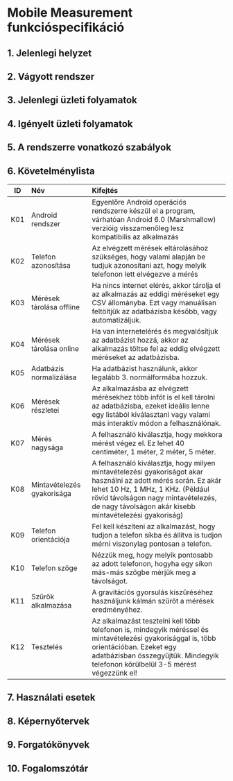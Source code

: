 # Mobile Measurement funkcióspecifikáció

## 1. Jelenlegi helyzet


## 2. Vágyott rendszer


## 3. Jelenlegi üzleti folyamatok


## 4. Igényelt üzleti folyamatok


## 5. A rendszerre vonatkozó szabályok


## 6. Követelménylista

| ID | Név | Kifejtés|
| :-: | :-- | :-- |
| K01 | Android rendszer | Egyenlőre Android operációs rendszerre készül el a program, várhatóan Android 6.0 (Marshmallow) verzióig visszamenőleg lesz kompatibilis az alkalmazás |
| K02 | Telefon azonosítása | Az elvégzett mérések eltárolásához szükséges, hogy valami alapján be tudjuk azonosítani azt, hogy melyik telefonon lett elvégezve a mérés|
| K03 | Mérések tárolása offline | Ha nincs internet elérés, akkor tárolja el az alkalmazás az eddigi méréseket egy CSV állományba. Ezt vagy manuálisan feltöltjük az adatbázisba később, vagy automatizáljuk.|
| K04 | Mérések tárolása online | Ha van internetelérés és megvalósítjuk az adatbázist hozzá, akkor az alkalmazás töltse fel az eddig elvégzett méréseket az adatbázisba. |
| K05 | Adatbázis normalizálása | Ha adatbázist használunk, akkor legalább 3. normálformába hozzuk. |
| K06 | Mérések részletei | Az alkalmazásba az elvégzett mérésekhez több infót is el kell tárolni az adatbázisba, ezeket ideális lenne egy listából kiválasztani vagy valami más interaktív módon a felhasználónak. |
| K07 | Mérés nagysága | A felhasználó kiválasztja, hogy mekkora mérést végez el. Ez lehet 40 centiméter, 1 méter, 2 méter, 5 méter. |
| K08 | Mintavételezés gyakorisága | A felhasználó kiválasztja, hogy milyen mintavételezési gyakoriságot akar használni az adott mérés során. Ez akár lehet 10 Hz, 1 MHz, 1 KHz. (Például rövid távolságon nagy mintavételezés, de nagy távolságon akár kisebb mintavételezési gyakoriság)  |
| K09 | Telefon orientációja | Fel kell készíteni az alkalmazást, hogy tudjon a telefon síkba és állítva is tudjon mérni viszonylag pontosan a telefon. |
| K10 | Telefon szöge | Nézzük meg, hogy melyik pontosabb az adott telefonon, hogyha egy síkon más-más szögbe mérjük meg a távolságot. |
| K11 | Szűrők alkalmazása | A gravitációs gyorsulás kiszűréséhez használjunk kálmán szűrőt a mérések eredményéhez. |
| K12 | Tesztelés | Az alkalmazást tesztelni kell több telefonon is, mindegyik méréssel és mintavételezési gyakorisággal is, több orientációban. Ezeket egy adatbázisban összegyűjtük. Mindegyik telefonon körülbelül 3-5 mérést végezzünk el! |

## 7. Használati esetek


## 8. Képernyőtervek


## 9. Forgatókönyvek


## 10. Fogalomszótár
